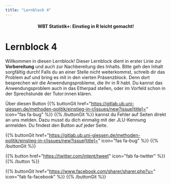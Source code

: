 ```yaml
---
title: "Lernblock 4"
---
```


<center><h4>WBT Statistik+: Einstieg in R leicht gemacht!</h4></center>

# Lernblock 4
Willkommen in diesen Lernblock! Dieser Lernblock dient in erster Linie zur **Vorbereitung** und auch zur Nachbereitung des Inhalts. Bitte geh den Inhalt sorgfältig durch! Falls du an einer Stelle nicht weiterkommst, schreib dir das Problem auf und bring es mit in den vierten Präsenzblock. Denn dort besprechen wir die Anwendungsprobleme, die ihr in R habt. Du kannst das Anwendungsproblem auch in das Etherpad stellen, oder im Vorfeld schon in der Sprechstunde der Tutor:innen klären. 

Über diesen Button {{% buttonGit href="https://gitlab.ub.uni-giessen.de/methoden-politik/einstieg-in-r/issues/new?issue[title]=" icon="fas fa-bug" %}} {{% /buttonGit %}} kannst du Fehler auf Seiten direkt an uns melden. Dazu musst du dich einmalig mit der JLU-Kennung anmelden. Du findest den Button auf jeder Seite.

{{% buttonGit href="https://gitlab.ub.uni-giessen.de/methoden-politik/einstieg-in-r/issues/new?issue[title]=" icon="fas fa-bug" %}} {{% /buttonGit %}} 

{{% button href="https://twitter.com/intent/tweet" icon="fab fa-twitter" %}} {{% /button %}}

{{% buttonGit href="https://www.facebook.com/sharer/sharer.php?u=" icon="fab fa-facebook" %}} {{% /buttonGit %}}